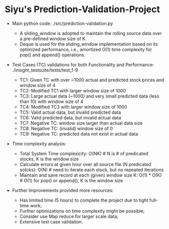 # Siyu's Prediction-Validation-Project

- Main python code: ./src/prediction-validation.py
  - A sliding_window is adopted to maintain the rolling source data over a pre-defined window size of K. 
  - Deque is used for the sliding_window implementation based on its optimized performance, i.e., amortized O(1) time complexity for pop() and append() operations.


- Test Cases (TC) validations for both Functionality and Performance: ./insight_testsuite/tests/test_1-9
  - TC1: Given TC with over ~1000 actual and predicted stock prices and window size of 4
  - TC2: Modified TC1 with larger window size of 1000
  - TC3: Large actual data (~1000) and very small predicted data (less than 10) with window size of 4
  - TC4: Modified TC3 with larger window size of 1000
  - TC5: Valid actual data, but invalid predicted data
  - TC6: Valid predicted data, but invalid actual data 
  - TC7: Negative TC: window size larger than actual data size
  - TC8: Negative TC: (invalid) window size of 0
  - TC9: Negative TC: predicted data not exist in actual data


- Time complexity analysis:
  - Total System Time complexicity: O(NK) # N is # of predicated stocks, K is the window size
  - Calculate errors at given hour over all source file (N predicated sotcks): O(N) # need to iterate each stock, but no repeated iterations
  - Maintain and save record at each (given) window size K: O(1) * O(K) # O(1) for pop() or append(), K is the window size
 
  
- Further Improvements provided more resources:
  - Has limited time (5 hours) to complete the project due to tight full-time work;
  - Further optimizations on time complexity might be possible;
  - Consider use Map reduce for larger scale data;
  - Extensive test case validation.
